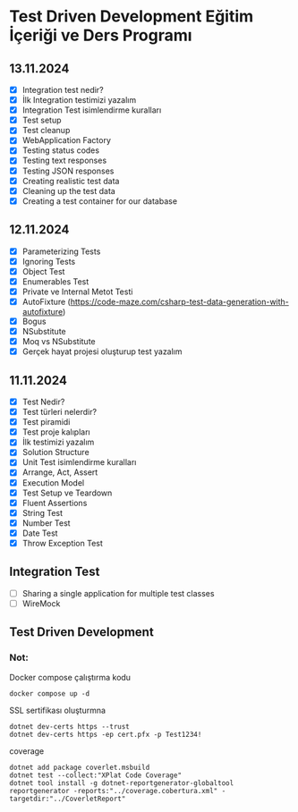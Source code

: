 # Test Driven Development Eğitim İçeriği ve Ders Programı

## 13.11.2024
- [x] Integration test nedir?
- [x] İlk Integration testimizi yazalım
- [x] Integration Test isimlendirme kuralları
- [x] Test setup
- [x] Test cleanup
- [x] WebApplication Factory
- [x] Testing status codes
- [x] Testing text responses
- [x] Testing JSON responses
- [x] Creating realistic test data
- [x] Cleaning up the test data
- [x] Creating a test container for our database

## 12.11.2024
- [x] Parameterizing Tests
- [x] Ignoring Tests
- [x] Object Test
- [x] Enumerables Test
- [x] Private ve Internal Metot Testi
- [x] AutoFixture (https://code-maze.com/csharp-test-data-generation-with-autofixture)
- [x] Bogus
- [x] NSubstitute
- [x] Moq vs NSubstitute
- [x] Gerçek hayat projesi oluşturup test yazalım

## 11.11.2024
- [x] Test Nedir?
- [x] Test türleri nelerdir?
- [x] Test piramidi
- [x] Test proje kalıpları
- [x] İlk testimizi yazalım
- [x] Solution Structure
- [x] Unit Test isimlendirme kuralları
- [x] Arrange, Act, Assert
- [x] Execution Model
- [x] Test Setup ve Teardown
- [x] Fluent Assertions
- [x] String Test
- [x] Number Test
- [x] Date Test
- [x] Throw Exception Test

## Integration Test
- [ ] Sharing a single application for multiple test classes
- [ ] WireMock

## Test Driven Development

### Not: 
Docker compose çalıştırma kodu
```
docker compose up -d
```

SSL sertifikası oluşturmna
```
dotnet dev-certs https --trust
dotnet dev-certs https -ep cert.pfx -p Test1234!
```

coverage
```
dotnet add package coverlet.msbuild
dotnet test --collect:"XPlat Code Coverage"
dotnet tool install -g dotnet-reportgenerator-globaltool
reportgenerator -reports:"../coverage.cobertura.xml" -targetdir:"../CoverletReport"
```